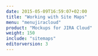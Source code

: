 ```yaml
---
date: 2015-05-09T16:59:07+02:00
title: "Working with Site Maps"
menu: "menujiracloud"
product: "Mockups for JIRA Cloud"
weight: 150
include: "sitemaps"
editorversion: 3
---
```

